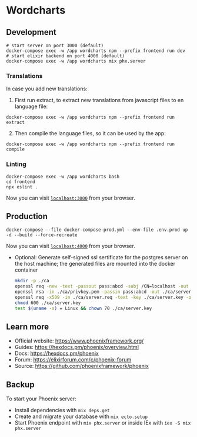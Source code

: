 # Wordcharts

## Development

```
# start server on port 3000 (default)
docker-compose exec -w /app wordcharts npm --prefix frontend run dev
# start elixir backend on port 4000 (default)
docker-compose exec -w /app wordcharts mix phx.server 
```

### Translations
In case you add new translations:

1) First run extract, to extract new translations from javascript files to en language file: 
```
docker-compose exec -w /app wordcharts npm --prefix frontend run extract
```

2) Then compile the language files, so it can be used by the app:
```
docker-compose exec -w /app wordcharts npm --prefix frontend run compile
```

### Linting

```
docker-compose exec -w /app wordcharts bash
cd frontend
npx eslint .
```

Now you can visit [`localhost:3000`](http://localhost:3000) from your browser.

## Production

```
docker-compose --file docker-compose-prod.yml --env-file .env.prod up -d --build --force-recreate
```

Now you can visit [`localhost:4000`](http://localhost:4000) from your browser.

- Optional: Generate self-signed ssl sertificate for the postgres server on the host machine; the generated files are mounted into the docker container

  ```bash
  mkdir -p ./ca
  openssl req -new -text -passout pass:abcd -subj /CN=localhost -out ./ca/server.req -keyout ./ca/privkey.pem
  openssl rsa -in ./ca/privkey.pem -passin pass:abcd -out ./ca/server.key
  openssl req -x509 -in ./ca/server.req -text -key ./ca/server.key -out ./ca/server.crt
  chmod 600 ./ca/server.key
  test $(uname -s) = Linux && chown 70 ./ca/server.key
  ```

## Learn more

  * Official website: https://www.phoenixframework.org/
  * Guides: https://hexdocs.pm/phoenix/overview.html
  * Docs: https://hexdocs.pm/phoenix
  * Forum: https://elixirforum.com/c/phoenix-forum
  * Source: https://github.com/phoenixframework/phoenix

## Backup

To start your Phoenix server:

  * Install dependencies with `mix deps.get`
  * Create and migrate your database with `mix ecto.setup`
  * Start Phoenix endpoint with `mix phx.server` or inside IEx with `iex -S mix phx.server`
